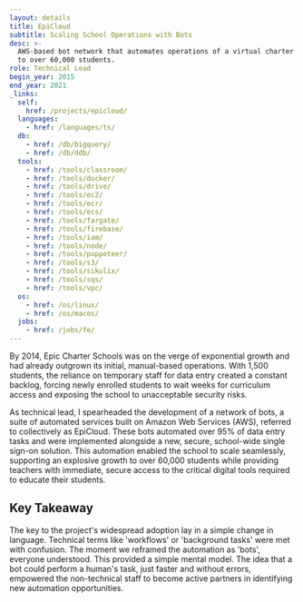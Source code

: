 ```yaml
---
layout: details
title: EpiCloud
subtitle: Scaling School Operations with Bots
desc: >-
  AWS-based bot network that automates operations of a virtual charter school, enabling the school to scale seamlessly from 1,500
  to over 60,000 students.
role: Technical Lead
begin_year: 2015
end_year: 2021
_links:
  self:
    href: /projects/epicloud/
  languages:
    - href: /languages/ts/
  db:
    - href: /db/bigquery/
    - href: /db/ddb/
  tools:
    - href: /tools/classroom/
    - href: /tools/docker/
    - href: /tools/drive/
    - href: /tools/ec2/
    - href: /tools/ecr/
    - href: /tools/ecs/
    - href: /tools/fargate/
    - href: /tools/firebase/
    - href: /tools/iam/
    - href: /tools/node/
    - href: /tools/puppeteer/
    - href: /tools/s3/
    - href: /tools/sikulix/
    - href: /tools/sqs/
    - href: /tools/vpc/
  os:
    - href: /os/linux/
    - href: /os/macos/
  jobs:
    - href: /jobs/fe/
---
```


By 2014, Epic Charter Schools was on the verge of exponential growth and had already outgrown its initial, manual-based operations. With 1,500 students, the reliance on temporary staff for data entry created a constant backlog, forcing newly enrolled students to wait weeks for curriculum access and exposing the school to unacceptable security risks.

As technical lead, I spearheaded the development of a network of bots, a suite of automated services built on Amazon Web Services (AWS), referred to collectively as EpiCloud. These bots automated over 95% of data entry tasks and were implemented alongside a new, secure, school-wide single sign-on solution. This automation enabled the school to scale seamlessly, supporting an explosive growth to over 60,000 students while providing teachers with immediate, secure access to the critical digital tools required to educate their students.

## Key Takeaway

The key to the project's widespread adoption lay in a simple change in language. Technical terms like 'workflows' or 'background tasks' were met with confusion. The moment we reframed the automation as 'bots', everyone understood. This provided a simple mental model. The idea that a bot could perform a human's task, just faster and without errors, empowered the non-technical staff to become active partners in identifying new automation opportunities.
